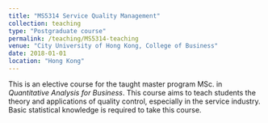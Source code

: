 ```yaml
---
title: "MS5314 Service Quality Management"
collection: teaching
type: "Postgraduate course"
permalink: /teaching/MS5314-teaching
venue: "City University of Hong Kong, College of Business"
date: 2018-01-01
location: "Hong Kong"
---
```


This is an elective course for the taught master program MSc. in _Quantitative Analysis for Business_. This course aims to teach students the theory and applications of quality control, especially in the service industry. Basic statistical knowledge is required to take this course.
